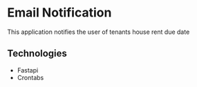 # Email Notification

This application notifies the user of tenants house rent due date
## Technologies 
- Fastapi
- Crontabs
